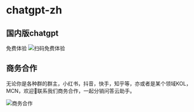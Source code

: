 # chatgpt-zh


## 国内版chatgpt

免费体验
![扫码免费体验](https://mmbiz.qpic.cn/mmbiz_jpg/5uqljuuZUWaVgNbXhk7RqjHPmyH4OqQia7CUkrU0SZxXPJpy7EUOMGU2T2K458tyxaOlN2gonnjibE45x4pBdl7A/0?wx_fmt=jpeg)


## 商务合作

无论你是各种群的群主，小红书，抖音，快手，知乎等，亦或者是某个领域KOL，MCN，欢迎👏联系我们商务合作，一起分销问答云助手。




![商务合作](https://mmbiz.qpic.cn/mmbiz_jpg/5uqljuuZUWYnR9IzPgic1CuqMYQxcjDfQAuGDrqBk5CibgibTHm9mtm8TAe3ozZMVp2BGq400xYnRDjGiaargVNjlw/0?wx_fmt=jpeg)
